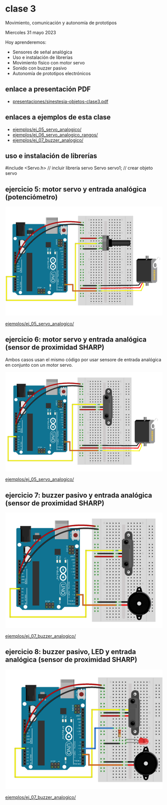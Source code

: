 # clase 3

Movimiento, comunicación y autonomía de prototipos

Miercoles 31 mayo 2023

Hoy aprenderemos:

- Sensores de señal analógica
- Uso e instalación de librerías
- Movimiento físico con motor servo
- Sonido con buzzer pasivo
- Autonomía de prototipos electrónicos

## enlace a presentación PDF
- [presentaciones/sinestesia-objetos-clase3.pdf](./presentaciones/sinestesia-objetos-clase3.pdf)

## enlaces a ejemplos de esta clase

- [ejemplos/ej_05_servo_analogico/](./ejemplos/ej_05_servo_analogico/)
- [ejemplos/ej_06_servo_analogico_rangos/](./ejemplos/ej_06_servo_analogico_rangos/)
- [ejemplos/ej_07_buzzer_analogico/](./ejemplos/ej_07_buzzer_analogico/)

## uso e instalación de librerías

#include <Servo.h>   // incluir librería servo
Servo servo1;        // crear objeto servo

## ejercicio 5: motor servo y entrada analógica (potenciómetro)

<img src="media/ej_05_servo_analogico.jpg" width="500">

[ejemplos/ej_05_servo_analogico/](./ejemplos/ej_05_servo_analogico/)

## ejercicio 6: motor servo y entrada analógica (sensor de proximidad SHARP)

Ambos casos usan el mismo código por usar sensore de entrada analógica en conjunto con un motor servo.

<img src="media/ej_06_servo_sharp.jpg" width="500">

[ejemplos/ej_05_servo_analogico/](./ejemplos/ej_05_servo_analogico/)

## ejercicio 7: buzzer pasivo y entrada analógica (sensor de proximidad SHARP)

<img src="media/ej_07_buzzer_sharp.jpg" width="500">

[ejemplos/ej_07_buzzer_analogico/](./ejemplos/ej_07_buzzer_analogico/)

## ejercicio 8: buzzer pasivo, LED y entrada analógica (sensor de proximidad SHARP)

<img src="media/ej_08_buzzer_led_sharp.jpg" width="500">

[ejemplos/ej_07_buzzer_analogico/](./ejemplos/ej_07_buzzer_analogico/)


